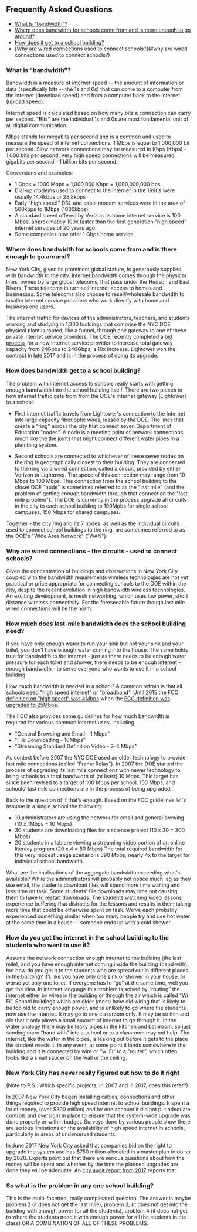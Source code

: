 ## Frequently Asked Questions

* [What is "bandwidth"?](#what-is-"bandwidth"?)
* [Where does bandwidth for schools come from and is there enough to go around?](#where-does-bandwidth-for-schools-come-from-and-is-there-enough-to-go-around?)
* [How does it get to a school building?](#how-does-bandwidth-get-to-a-school-building)
* [Why are wired connections used to connect schools?](#why are wired connections used to connect schools?)

### What is "bandwidth"?
Bandwidth is a measure of internet speed -- the amount of information or data (specifically bits -- the 1s and 0s) that can come to a computer from the internet \(download speed\) and from a computer back to the internet \(upload speed\).

Internet speed is calculated based on how many bits a connection can carry per second. "Bits" are the individual 1s and 0s are most fundamental unit of all digital communication.

Mbps stands for megabits per second and is a common unit used to measure the speed of internet connections. 1 Mbps is equal to 1,000,000 bit per second. Slow network connections may be measured in Kbps (Kbps) - 1,000 bits per second. Very high speed connections will be measured gigabits per second - 1 billion bits per second.

Conversions and examples:
* 1 Gbps = 1000 Mbps = 1,000,000 Kbps = 1,000,000,000 bps.
* Dial-up modems used to connect to the internet in the 1990s were usually 14.4kbps or 28.8kbps
* Early "high speed" DSL and cable modem services were in the area of 500kbps to 1Mbps (1000kbps)
* A standard speed offered by Verizon its home internet service is 100 Mbps, approximately 100x faster than the first generation "high speed" internet services of 20 years ago.
* Some companies now offer 1 Gbps home service.

### Where does bandwidth for schools come from and is there enough to go around?

New York City, given its prominent global stature, is generously supplied with bandwidth to the city. Internet bandwidth comes through the physical lines, owned by large global telecoms, that pass under the Hudson and East Rivers. These telecoms in turn sell internet access to homes and businesses. Some telecoms also choose to resell/wholesale bandwidth to smaller internet service providers who work directly with home and business end users.

The internet traffic for devices of the administrators, teachers, and students working and studying in 1,300 buildings that comprise the NYC DOE physical plant is routed, like a funnel, through one gateway to one of these private internet service providers. The DOE recently completed a [bid process](https://a856-cityrecord.nyc.gov/RequestDetail/20170614013) for a new internet service provider to increase total gateway capacity from 24Gpbs to 240Gbps, a 10x increase. Lightower won the contract in late 2017 and is in the process of doing its upgrade.

### How does bandwidth get to a school building?
The problem with internet access to schools really starts with getting enough bandwidth into the school building itself. There are two pieces to how internet traffic gets from from the DOE's internet gateway (Lightower) to a school:

* First internet traffic travels from Lightower's connection to the Internet into large capacity fiber optic wires, leased by the DOE. The lines that create a "ring" across the city that connect seven Department of Education "nodes". A node is a meeting point of network connections, much like the the joints that might connect different water pipes in a plumbing system.

* Second schools are connected to whichever of these seven nodes on the ring is geographically closest to their building. They are connected to the ring via a wired connection, called a circuit, provided by either Verizon or Lightower. The speed  of this connection may range from 10 Mbps to 100 Mbps. This connection from the school building to the closet DOE "node" is sometimes referred to as the "last mile" (and the problem of getting enough bandwidth through that connection the "last mile problem"). The DOE is currently in the process upgrade all circuits in the city to each school building to 100Mpbs for single school campuses, 150 Mbps for shared campuses.

Together - the city ring and its 7 nodes, as well as the  individual circuits used to connect school buildings to the ring, are sometimes referred to as the DOE's "Wide Area Network" ("WAN").

### Why are wired connections - the circuits - used to connect schools?
Given the concentration of buildings and obstructions in New York City coupled with the bandwidth requirements wireless technologies are not yet practical or price appropriate for connecting schools to the DOE within the city, despite the recent evolution in high bandwidth wireless technologies. An exciting development, is mesh networking, which uses low power, short distance wireless connectivity. For the foreseeable future though last mile wired connections will be the norm.


### How much does last-mile bandwidth does the school building need?
If you have only enough water to run your sink but not your sink and your toilet, you don’t have enough water coming into the house. The same holds true for bandwidth to the internet - just as there needs to be enough water pressure for each toilet and shower, there needs to be enough internet - enough bandwidth - to serve everyone who wants to use it in a school building.



How much bandwidth is needed in a school? A common refrain is that all schools need "high speed internet" or "broadband". [Until 2015 the FCC definition on "high speed" was 4Mbps](https://www.nbcnews.com/tech/internet/faster-internet-fcc-sets-new-definition-broadband-speeds-n296276) when the [FCC definition was upgraded to 25Mbps](https://www.fcc.gov/reports-research/guides/broadband-speed-guide).

 The FCC also provides some guidelines for how much bandwidth is required for various common internet uses, including
* "General Browsing and Email - 1 Mbps"
* "File Downloading - 10Mbps"
* "Streaming Standard Definition Video - 3-4 Mbps"

As context before 2007 the NYC DOE used an older technology to provide last mile connections (called "Frame Relay"). In 2007 the DOE started the process of upgrading its last mile connections with newer technology to bring schools to a total bandwidth of (at least) 10 Mbps. This target has since been revised to a target of 100 Mbps per school, 150 Mbps, and schools' last mile connections are in the process of being upgraded.

Back to the question of if that's enough. Based on the FCC guidelines let's assume in a single school the following:
* 10 administrators are using the network for email and general browing (10 x 1Mbps = 10 Mbps)
* 30 students are downloading files for a science project (10 x 30 = 300 Mbps)
* 20 students in a lab are viewing a streaming video portion of an online literacy program (20 x 4 = 80 Mbps)
The total required bandwidth for this very modest usage scenario is 390 Mbps, nearly 4x to the target for individual school bandwidth.

What are the implications of the aggregate bandwidth exceeding what's available? While the administrators will probably not notice much lag as they use email, the students download files will spend more time waiting and less time on task. Some students' file downloads may time out causing them to have to restart downloads. The students watching video lessons experience buffering that distracts for the lessons and results in them taking more time that could be otherwise spent on task. We've each probably experienced something similar when too many people try and use hot water at the same time in a house -- someone ends up with a cold shower.

### How do you get the internet in the school building to the students who want to use it?
Assume the network connection  enough internet to the building \(the last mile\), and you have enough internet coming inside the building \(band with\), but how do you get it to the students who are spread out in different places in the building?    It’s like you have only one sink or shower in your house, or worse yet only one toilet.  If everyone has to “go” at the same time, well you get the idea.  In internet language this problem is solved by  “routing” the internet either by wires in the building or through the air which is called “Wi Fi”.  School buildings which are older \(most\) have old wiring that is likely to be too old to carry enough power, and is unlikely to go where the students now use the internet.  It may go to one classroom only.  It may be so thin and old that it only allows a small amount of internet to go through it.  In the water analogy there may be  leaky pipes in the kitchen and bathroom, so just sending more “band with” into a school or to a classroom may not help.  The internet, like the water in the pipes, is leaking out before it gets to the place the student needs it.  In any event, at some point  it lands somewhere in the building and it is connected by wire or “wi Fi” to a “router”, which often looks like a small saucer on the wall or the ceiling.

### New York City has never really figured out how to do it right
(Note to P.S.: Which specific projects, in 2007 and in 2017, does this refer?)

In 2007 New York City began installing cables, connections and other things required to provide high speed internet to school buildings.  It spent a lot of money, \(over $300 million\) and by one account it did not put adequate controls and oversight in place to ensure that the system-wide upgrade was done properly or within budget.  Surveys done by various people show there are serious limitations on the availability of high speed internet in schools, particularly in areas of underserved students.

In June 2017 New York City asked that companies bid on the right to upgrade the system and has $750 million allocated in a master plan to do so by 2020.  Experts point out that there are serious questions about how the money will be spent and whether by the time the planned upgrades are done they will be adequate.  An [city audit report from 2017](https://comptroller.nyc.gov/wp-content/uploads/documents/SI16_082A.pdf) reports that

### So what is the problem in any one school building?

This is the multi-facetted, really complicated question.  The answer is maybe problem 2 \(it does not get the last mile\), problem 3, \(it does not get into the building with enough power for all the students\), problem 4 \(it does not get to where the students need it with enough power for all the students in the class\) OR A COMBINATION OF ALL OF THESE PROBLEMS.
